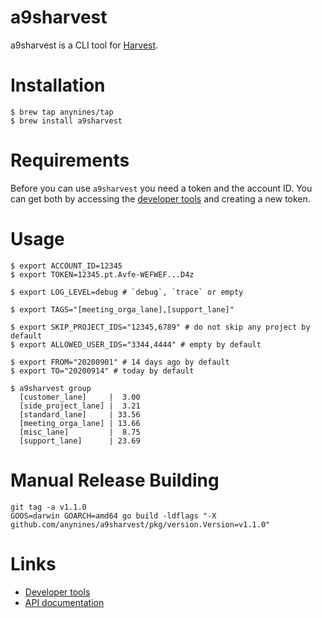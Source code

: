 # a9sharvest

a9sharvest is a CLI tool for [Harvest](https://www.getharvest.com/).

# Installation

```shell
$ brew tap anynines/tap
$ brew install a9sharvest
```

# Requirements

Before you can use `a9sharvest` you need a token and the account ID.
You can get both by accessing the [developer tools](https://id.getharvest.com/developers)
and creating a new token.

# Usage

```shell
$ export ACCOUNT_ID=12345
$ export TOKEN=12345.pt.Avfe-WEFWEF...D4z

$ export LOG_LEVEL=debug # `debug`, `trace` or empty

$ export TAGS="[meeting_orga_lane],[support_lane]"

$ export SKIP_PROJECT_IDS="12345,6789" # do not skip any project by default
$ export ALLOWED_USER_IDS="3344,4444" # empty by default

$ export FROM="20200901" # 14 days ago by default
$ export TO="20200914" # today by default

$ a9sharvest group
  [customer_lane]     |  3.00
  [side_project_lane] |  3.21
  [standard_lane]     | 33.56
  [meeting_orga_lane] | 13.66
  [misc_lane]         |  8.75
  [support_lane]      | 23.69
```

# Manual Release Building

```shell
git tag -a v1.1.0
GOOS=darwin GOARCH=amd64 go build -ldflags "-X github.com/anynines/a9sharvest/pkg/version.Version=v1.1.0"
```

# Links

 - [Developer tools](https://id.getharvest.com/developers)
 - [API documentation](http://help.getharvest.com/api-v2/)
